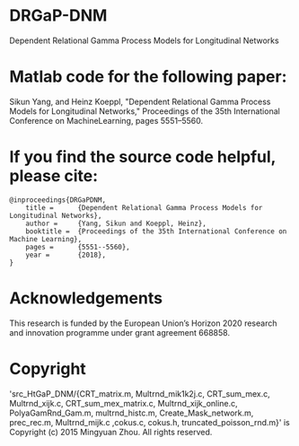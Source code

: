 # DRGaP-DNM

Dependent Relational Gamma Process Models for Longitudinal Networks


# Matlab code for the following paper:

Sikun Yang, and Heinz Koeppl, "Dependent Relational Gamma Process Models for Longitudinal Networks," Proceedings of the 35th International Conference on MachineLearning, pages 5551–5560.

# If you find the source code helpful, please cite:

    @inproceedings{DRGaPDNM,
        title =      {Dependent Relational Gamma Process Models for Longitudinal Networks},
        author =     {Yang, Sikun and Koeppl, Heinz},
        booktitle =  {Proceedings of the 35th International Conference on Machine Learning},
        pages =      {5551--5560},
        year =       {2018},
    }


# Acknowledgements

This research is funded by the European Union’s Horizon 2020 research and innovation programme under grant agreement 668858.

# Copyright

'src_HtGaP_DNM/{CRT_matrix.m, Multrnd_mik1k2j.c, CRT_sum_mex.c, Multrnd_xijk.c, CRT_sum_mex_matrix.c, Multrnd_xijk_online.c, PolyaGamRnd_Gam.m, multrnd_histc.m, Create_Mask_network.m, prec_rec.m, Multrnd_mijk.c ,cokus.c, cokus.h, truncated_poisson_rnd.m}' is Copyright (c) 2015 Mingyuan Zhou. All rights reserved. 


